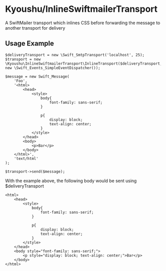 # Kyoushu/InlineSwiftmailerTransport

A SwiftMailer transport which inlines CSS before forwarding the message to another transport for delivery

## Usage Example

    $deliveryTransport = new \Swift_SmtpTransport('localhost', 25);
    $transport = new \Kyoushu\InlineSwiftmailerTransport\InlineTransport($deliveryTransport, new \Swift_Events_SimpleEventDispatcher());
    
    $message = new Swift_Message(
        'Foo',
        '<html>
            <head>
                <style>
                    body{
                        font-family: sans-serif;
                    }
                    
                    p{
                        display: block;
                        text-align: center;
                    }
                </style>
            </head>
            <body>
                <p>Bar</p>
            </body>
        </html>',
        'text/html'
    );
    
    $transport->send($message);
    
With the example above, the following body would be sent using $deliveryTransport

    <html>
        <head>
            <style>
                body{
                    font-family: sans-serif;
                }
                
                p{
                    display: block;
                    text-align: center;
                }
            </style>
        </head>
        <body style="font-family: sans-serif;">
            <p style="display: block; text-align: center;">Bar</p>
        </body>
    </html>
